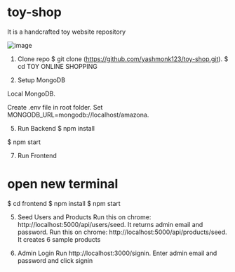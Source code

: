 # toy-shop
It is a  handcrafted toy website repository

![image](https://github.com/yashmonk123/toy-shop/assets/110120859/18634c81-4fc2-488b-88d3-3041620a20fe)

1. Clone repo
$ git clone (https://github.com/yashmonk123/toy-shop.git).
$ cd TOY ONLINE SHOPPING

3. Setup MongoDB
   
Local MongoDB.

Create .env file in root folder.
Set MONGODB_URL=mongodb://localhost/amazona.

5. Run Backend
$ npm install

$ npm start

7. Run Frontend
# open new terminal
$ cd frontend
$ npm install
$ npm start

5. Seed Users and Products
Run this on chrome: http://localhost:5000/api/users/seed.
It returns admin email and password.
Run this on chrome: http://localhost:5000/api/products/seed.
It creates 6 sample products

7. Admin Login
Run http://localhost:3000/signin.
Enter admin email and password and click signin

